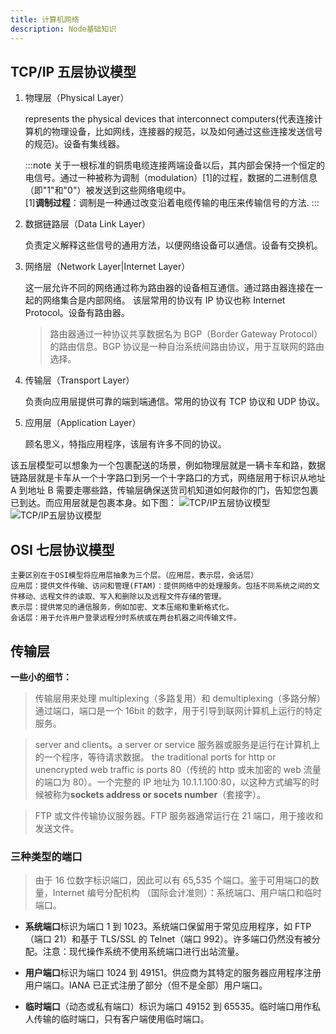 ```yaml
---
title: 计算机网络
description: Node基础知识
---
```


## TCP/IP 五层协议模型

1. 物理层（Physical Layer）

   represents the physical devices that interconnect computers(代表连接计算机的物理设备，比如网线，连接器的规范，以及如何通过这些连接发送信号的规范)。设备有集线器。

   :::note
   关于一根标准的铜质电缆连接两端设备以后，其内部会保持一个恒定的电信号。通过一种被称为调制（modulation）[1]的过程，数据的二进制信息（即"1"和"0"）被发送到这些网络电缆中。<br>
   [1]**调制过程**：调制是一种通过改变沿着电缆传输的电压来传输信号的方法.
   :::

2. 数据链路层（Data Link Layer）

   负责定义解释这些信号的通用方法，以便网络设备可以通信。设备有交换机。

3. 网络层（Network Layer|Internet Layer）

   这一层允许不同的网络通过称为路由器的设备相互通信。通过路由器连接在一起的网络集合是内部网络。
   该层常用的协议有 IP 协议也称 Internet Protocol。设备有路由器。

   > 路由器通过一种协议共享数据名为 BGP（Border Gateway Protocol）的路由信息。BGP 协议是一种自治系统间路由协议，用于互联网的路由选择。

4. 传输层（Transport Layer）

   负责向应用层提供可靠的端到端通信。常用的协议有 TCP 协议和 UDP 协议。

5. 应用层（Application Layer）

   顾名思义，特指应用程序，该层有许多不同的协议。

该五层模型可以想象为一个包裹配送的场景，例如物理层就是一辆卡车和路，数据链路层就是卡车从一个十字路口到另一个十字路口的方式，网络层用于标识从地址 A 到地址 B 需要走哪些路，传输层确保送货司机知道如何敲你的门，告知您包裹已到达。而应用层就是包裹本身。如下图：
![TCP/IP五层协议模型](@/assets/img/NetWork/five-layer-modal.png)
![TCP/IP五层协议模型](@/assets/img/NetWork/five-layer.png)

## OSI 七层协议模型

    主要区别在于OSI模型将应用层抽象为三个层。（应用层，表示层，会话层）
    应用层：提供文件传输、访问和管理(FTAM)：提供网络中的处理服务。包括不同系统之间的文件移动、远程文件的读取、写入和删除以及远程文件存储的管理。
    表示层：提供常见的通信服务，例如加密、文本压缩和重新格式化。
    会话层：用于允许用户登录远程分时系统或在两台机器之间传输文件。

## 传输层

**一些小的细节：**

> 传输层用来处理 multiplexing（多路复用）和 demultiplexing（多路分解）通过端口，端口是一个 16bit 的数字，用于引导到联网计算机上运行的特定服务。

> server and clients。a server or service 服务器或服务是运行在计算机上的一个程序，等待请求数据。
> the traditional ports for http or unencrypted web traffic is ports 80（传统的 http 或未加密的 web 流量的端口为 80）。一个完整的 IP 地址为 10.1.1.100:80，以这种方式编写的时候被称为**sockets address or socets number**（套接字）。

> FTP 或文件传输协议服务器。FTP 服务器通常运行在 21 端口，用于接收和发送文件。


### 三种类型的端口

> 由于 16 位数字标识端口，因此可以有 65,535 个端口。鉴于可用端口的数量，Internet 编号分配机构 （国际会计准则）：系统端口、用户端口和临时端口。

- **系统端口**标识为端口 1 到 1023。系统端口保留用于常见应用程序，如 FTP（端口 21）和基于 TLS/SSL 的 Telnet（端口 992）。许多端口仍然没有被分配。注意：现代操作系统不使用系统端口进行出站流量。

- **用户端口**标识为端口 1024 到 49151。供应商为其特定的服务器应用程序注册用户端口。IANA 已正式注册了部分（但不是全部）用户端口。

- **临时端口**（动态或私有端口）标识为端口 49152 到 65535。临时端口用作私人传输的临时端口，只有客户端使用临时端口。